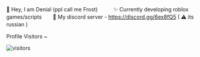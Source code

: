 🤚 Hey, I am Denial (ppl call me Frost)ㅤㅤㅤ
✨ Currently developing roblox games/scriptsㅤㅤ
💎 My discord server - https://discord.gg/6ex8fQ5 ( ⚠ its russian ) ㅤㅤ

<!--START_SECTION:waka-->
<!--END_SECTION:waka-->

Profile Visitors ~

![visitors](https://visitor-badge.glitch.me/badge?page_id=FrostX-Official.FrostX-Official)
